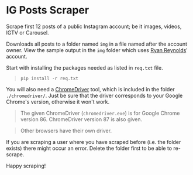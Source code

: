 # IG Posts Scraper

Scrape first 12 posts of a public Instagram account; be it images, videos, IGTV or Carousel.

Downloads all posts to a folder named `img` in a file named after the account owner. 
View the sample output in the `img` folder which uses [Ryan Reynolds](https://www.instagram.com/vancityreynolds/)' account.

Start with installing the packages needed as listed in `req.txt` file.
> `pip install -r req.txt`

You will also need a [ChromeDriver](https://chromedriver.chromium.org/) tool, which is included in the folder `./chromedriver/`. 
Just be sure that the driver corresponds to your Google Chrome's version, otherwise it won't work.
> The given ChromeDriver (`chromedriver.exe`) is for Google Chrome version 86. ChromeDriver version 87 is also given.

> Other browsers have their own driver.

If you are scraping a user where you have scraped before (i.e. the folder exists) there might occur an error. Delete the folder first to be able to re-scrape.

Happy scraping!
